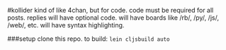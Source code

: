 #kollider
kind of like 4chan, but for code.
code must be required for all posts.
replies will have optional code.
will have boards like /rb/, /py/, /js/, /web/, etc.
will have syntax highlighting.

###setup
clone this repo.
to build:
`lein cljsbuild auto`
